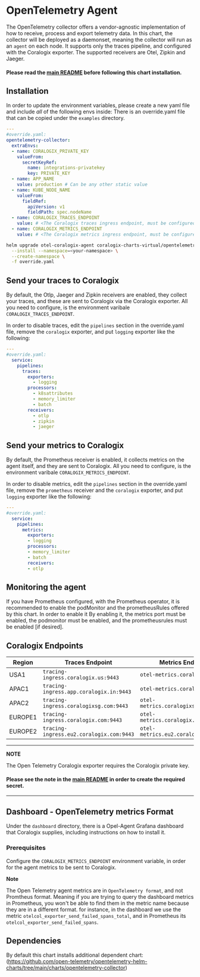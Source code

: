 # OpenTelemetry Agent
The OpenTelemetry collector offers a vendor-agnostic implementation of how to receive, process and export telemetry data. 
In this chart, the collector will be deployed as a daemonset, meaning the collector will run as an `agent` on each node.
It supports only the traces pipeline, and configured with the Coralogix exporter.
The supported receivers are Otel, Zipkin and Jaeger. 

#### Please read the [main README](https://github.com/coralogix/eng-integrations/blob/master/README.md) before following this chart installation.

## Installation
In order to update the environment variables, please create a new yaml file and include *all* of the following envs inside:
There is an override.yaml file that can be copied under the `examples` directory.

```yaml
---
#override.yaml:
opentelemetry-collector:
  extraEnvs:
  - name: CORALOGIX_PRIVATE_KEY
    valueFrom:
      secretKeyRef:
        name: integrations-privatekey
        key: PRIVATE_KEY
  - name: APP_NAME
    value: production # Can be any other static value
  - name: KUBE_NODE_NAME
    valueFrom:
      fieldRef:
        apiVersion: v1
        fieldPath: spec.nodeName
  - name: CORALOGIX_TRACES_ENDPOINT
    value: # <The Coralogix traces ingress endpoint, must be configured for sending traces>
  - name: CORALOGIX_METRICS_ENDPOINT
    value: # <The Coralogix metrics ingress endpoint, must be configured for sending metrics>
```

```bash
helm upgrade otel-coralogix-agent coralogix-charts-virtual/opentelemetry-coralogix \
  --install --namespace=<your-namespace> \
  --create-namespace \
  -f override.yaml
```

## Send your traces to Coralogix
By default, the Otlp, Jaeger and Zipkin receivers are enabled, they collect your traces, and these are sent to Coralogix via the Coralogix exporter. 
All you need to configure, is the environment varibale `CORALOGIX_TRACES_ENDPOINT`.

In order to disable traces, edit the `pipelines` section in the override.yaml file, remove the `coralogix` exporter, and put `logging` exporter like the following:
 
```yaml
---
#override.yaml:
  service:
    pipelines:
      traces:
        exporters:
          - logging
        processors:
          - k8sattributes
          - memory_limiter
          - batch
        receivers:
          - otlp
          - zipkin
          - jaeger
```  

## Send your metrics to Coralogix
By default, the Prometheus receiver is enabled, it collects metrics on the agent itself, and they are sent to Coralogix. 
All you need to configure, is the environment varibale `CORALOGIX_METRICS_ENDPOINT`.

In order to disable metrics, edit the `pipelines` section in the override.yaml file, remove the `prometheus` receiver and the `coralogix` exporter, and put `logging` exporter like the following:
 
```yaml
---
#override.yaml:
  service:
    pipelines:
      metrics:
        exporters:
        - logging
        processors:
        - memory_limiter
        - batch
        receivers:
        - otlp
```  

## Monitoring the agent
If you have Prometheus configured, with the Prometheus operator, it is recommended to enable the podMonitor and the prometheusRules offered by this chart. 
In order to enable it By enabling it, the metrics port must be enabled, the podmonitor must be enabled, and the prometheusrules must be enabled [if desired].

## Coralogix Endpoints

| Region  | Traces Endpoint                               | Metrics Endpoint	
|---------|-----------------------------------------------|-----------------------------------------------
| USA1	  | `tracing-ingress.coralogix.us:9443`           | `otel-metrics.coralogix.us:443`	
| APAC1   | `tracing-ingress.app.coralogix.in:9443`       | `otel-metrics.coralogix.in:443`
| APAC2   | `tracing-ingress.coralogixsg.com:9443`        | `otel-metrics.coralogixsg.com:443`
| EUROPE1 | `tracing-ingress.coralogix.com:9443`          | `otel-metrics.coralogix.com:443`
| EUROPE2 | `tracing-ingress.eu2.coralogix.com:9443`      | `otel-metrics.eu2.coralogix.com:443`

---
**NOTE**

The Open Telemetry Coralogix exporter requires the Coralogix private key.
#### Please see the note in the [main README](https://github.com/coralogix/eng-integrations/blob/master/README.md) in order to create the required secret.
---

## Dashboard - OpenTelemetry metrics Format 
Under the `dashboard` directory, there is a Opel-Agent Grafana dashboard that Coralogix supplies, including instructions on how to install it.

### Prerequisites
Configure the `CORALOGIX_METRICS_ENDPOINT` environment variable, in order for the agent metrics to be sent to Coralogix. 

**Note**

The Open Telemetry agent metrics are in `OpenTelemetry format`, and not Promtheus format.
Meaning if you are trying to query the dashboard metrics in Prometheus, 
you won't be able to find them in the metric name because they are in a different format. 
for instance, in the dashboard we use the metric `otelcol_exporter_send_failed_spans_total`, and in Prometheus its `otelcol_exporter_send_failed_spans`.

## Dependencies
By default this chart installs additional dependent chart:
(https://github.com/open-telemetry/opentelemetry-helm-charts/tree/main/charts/opentelemetry-collector)
